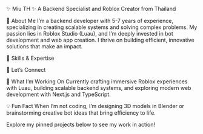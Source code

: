 
  
  ✨ Miu TH ✨
  A Backend Specialist and Roblox Creator from Thailand




  💼 About Me
  I’m a backend developer with 5-7 years of experience, specializing in creating scalable systems and solving complex problems. My passion lies in Roblox Studio (Luau), and I’m deeply invested in bot development and web app creation. I thrive on building efficient, innovative solutions that make an impact.




  🌟 Skills & Expertise
  
  
  
  
  
  
  
  
  
  
  
  




  🔗 Let’s Connect
  
  
  




  🚀 What I’m Working On
  Currently crafting immersive Roblox experiences with Luau, building scalable backend systems, and exploring modern web development with Next.js and TypeScript.




  💡 Fun Fact
  When I’m not coding, I’m designing 3D models in Blender or brainstorming creative bot ideas that bring efficiency to life.




  Explore my pinned projects below to see my work in action!
